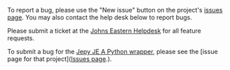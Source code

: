 To report a bug, please use the "New issue" button on the project's [issues page](https://github.com/JECO/jeapi-docs/issues). You may also contact the help desk below to report bugs.

Please submit a ticket at the [Johns Eastern Helpdesk](https://je.zendesk.com/hc/en-us/requests/new) for all feature requests. 

To submit a bug for the [Jepy JE A Python wrapper](https://github.com/JECO/jepy/wiki), please see the [issue page for that project]([Issues page](https://github.com/JECO/jepy/issues).).